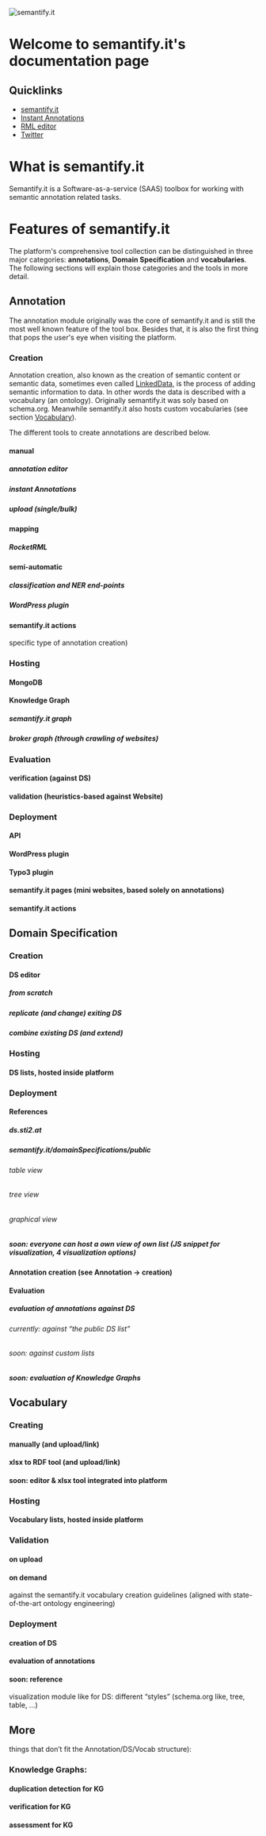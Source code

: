 ![semantify.it](https://semantify.it/images/logo.png)

# Welcome to semantify.it's documentation page

## Quicklinks

* [semantify.it](https://semantify.it)
* [Instant Annotations](https://semantifyit.github.io/ia)
* [RML editor](https://semantifyit.github.io/rml)
* [Twitter](https://twitter.com/semantifyit")

# What is semantify.it
Semantify.it is a Software-as-a-service (SAAS) toolbox for working with semantic annotation related tasks.

# Features of semantify.it
The platform's comprehensive tool collection can be distinguished in three major categories: **annotations**, **Domain Specification** and **vocabularies**. The following sections will explain those categories and the tools in more detail.

## Annotation
The annotation module originally was the core of semantify.it and is still the most well known feature of the tool box. Besides that, it is also the first thing that pops the user's eye when visiting the platform.

### Creation
Annotation creation, also known as the creation of semantic content or semantic data, sometimes even called [LinkedData](https://en.wikipedia.org/wiki/Linked_data), is the process of adding semantic information to data. In other words the data is described with a vocabulary (an ontology). Originally semantify.it was soly based on schema.org. Meanwhile semantify.it also hosts custom vocabularies (see section [Vocabulary](#vocabulary)).

The different tools to create annotations are described below.

#### manual
##### annotation editor
##### instant Annotations
##### upload (single/bulk)
#### mapping
##### RocketRML
#### semi-automatic
##### classification and NER end-points
##### WordPress plugin
#### semantify.it actions
specific type of annotation creation)

### Hosting
#### MongoDB
#### Knowledge Graph
##### semantify.it graph
##### broker graph (through crawling of websites)

### Evaluation
#### verification (against DS)
#### validation (heuristics-based against Website)

### Deployment
#### API
#### WordPress plugin
#### Typo3 plugin
#### semantify.it pages (mini websites, based solely on annotations)
#### semantify.it actions

## Domain Specification

### Creation
#### DS editor
##### from scratch
##### replicate (and change) exiting DS
##### combine existing DS (and extend)

### Hosting
#### DS lists, hosted inside platform

### Deployment
#### References
##### ds.sti2.at
##### semantify.it/domainSpecifications/public
###### table view
###### tree view
###### graphical view
##### soon: everyone can host a own view of own list (JS snippet for visualization, 4 visualization options)
#### Annotation creation (see Annotation -> creation)
#### Evaluation
##### evaluation of annotations against DS
###### currently: against “the public DS list”
###### soon: against custom lists
##### soon: evaluation of Knowledge Graphs

## Vocabulary

### Creating
#### manually (and upload/link)
#### xlsx to RDF tool (and upload/link)
#### soon: editor & xlsx tool integrated into platform

### Hosting
#### Vocabulary lists, hosted inside platform

### Validation
#### on upload
#### on demand
against the semantify.it vocabulary creation guidelines (aligned with state-of-the-art ontology engineering)

### Deployment
#### creation of DS
#### evaluation of annotations
#### soon: reference
visualization module like for DS: different “styles” (schema.org like, tree, table, …)

## More
things that don’t fit the Annotation/DS/Vocab structure):

### Knowledge Graphs:
#### duplication detection for KG
#### verification for KG
#### assessment for KG
